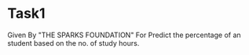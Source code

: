 # Task1
Given By "THE SPARKS FOUNDATION" For Predict the percentage of an student based on the no. of study hours.
